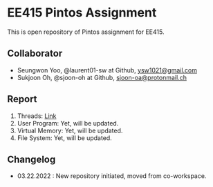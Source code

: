 # EE415 Pintos Assignment

This is open repository of Pintos assignment for EE415. 

## Collaborator

 - Seungwon Yoo, @laurent01-sw at Github, ysw1021@gmail.com
 - Sukjoon Oh, @sjoon-oh at Github, sjoon-oa@protonmail.ch


## Report

1. Threads: [Link](./threads-report.txt)
2. User Program: Yet, will be updated.
3. Virtual Memory: Yet, will be updated.
4. File System: Yet, will be updated.


## Changelog

- 03.22.2022 : New repository initiated, moved from co-workspace.
